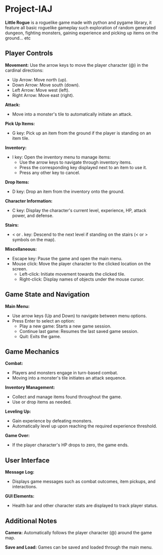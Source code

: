 
# Project-IAJ

  

**Little Rogue** is a roguelike game made with python and pygame library,
it feature all basic roguelike gameplay
such exploration of random generated dungeon, fighting monsters,
gaining experience and picking up items on the ground... etc

  
##
## Player Controls

**Movement:** Use the arrow keys to move the player character (@) in the cardinal directions:
- Up Arrow: Move north (up).
- Down Arrow: Move south (down).
- Left Arrow: Move west (left).
- Right Arrow: Move east (right).

**Attack:**
- Move into a monster's tile to automatically initiate an attack.

**Pick Up Items:**
- G key: Pick up an item from the ground if the player is standing on an item tile.

**Inventory:**
- I key: Open the inventory menu to manage items:
	- Use the arrow keys to navigate through inventory items.
	- Press the corresponding key displayed next to an item to use it.
	- Press any other key to cancel.

**Drop Items:**
- D key: Drop an item from the inventory onto the ground.

**Character Information:**
- C key: Display the character's current level, experience, HP, attack power, and defense.

**Stairs:**
- < or . key: Descend to the next level if standing on the stairs (< or > symbols on the map).

**Miscellaneous:**
- Escape key: Pause the game and open the main menu.
- Mouse click: Move the player character to the clicked location on the screen.
	- Left-click: Initiate movement towards the clicked tile.
	- Right-click: Display names of objects under the mouse cursor.

##
## Game State and Navigation

**Main Menu:**
-	Use arrow keys (Up and Down) to navigate between menu options.
-	Press Enter to select an option:
	- Play a new game: Starts a new game session.
	-	Continue last game: Resumes the last saved game session.
	-	Quit: Exits the game.
	
##
## Game Mechanics
**Combat:**
- Players and monsters engage in turn-based combat.
- Moving into a monster's tile initiates an attack sequence.

**Inventory Management:**
- Collect and manage items found throughout the game.
- Use or drop items as needed.

**Leveling Up:**
- Gain experience by defeating monsters.
- Automatically level up upon reaching the required experience threshold.

**Game Over:**
- If the player character's HP drops to zero, the game ends.

##
## User Interface

**Message Log:**
- Displays game messages such as combat outcomes, item pickups, and interactions.

**GUI Elements:**
- Health bar and other character stats are displayed to track player status.

##
## Additional Notes

  

**Camera:**
Automatically follows the player character (@) around the game map.

  

**Save and Load:**
Games can be saved and loaded through the main menu.